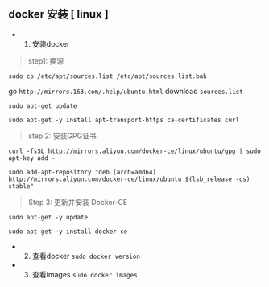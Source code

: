 ## docker 安装  \[ linux \]
- 1. 安装docker 

> step1: 换源

`sudo cp /etc/apt/sources.list /etc/apt/sources.list.bak`

go `http://mirrors.163.com/.help/ubuntu.html` download `sources.list`

`sudo apt-get update`

`sudo apt-get -y install apt-transport-https ca-certificates curl`

> step 2: 安装GPG证书

`curl -fsSL http://mirrors.aliyun.com/docker-ce/linux/ubuntu/gpg | sudo apt-key add -`

`sudo add-apt-repository "deb [arch=amd64] http://mirrors.aliyun.com/docker-ce/linux/ubuntu $(lsb_release -cs) stable"`

> Step 3: 更新并安装 Docker-CE

`sudo apt-get -y update`

`sudo apt-get -y install docker-ce`

- 2. 查看docker 
`sudo docker version`

- 3. 查看images 
`sudo docker images`